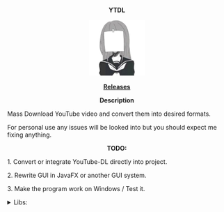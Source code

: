 <p align="center"> <b> YTDL </b> </p>

<p align="center">
<img src="src/main/resources/logo.jpg" width="128"/>
</p>

<p align="center"> <b> <a href="/releases"> Releases </a> </b> </p>

<p align="center"> <b> Description </b> </p>
<p> Mass Download YouTube video and convert them into desired formats. </p>
<p> For personal use any issues will be looked into but you should expect me fixing anything. </p>

<p align="center"> <b> TODO: </b> </p>
<p> 1. Convert or integrate YouTube-DL directly into project. </p>
<p> 2. Rewrite GUI in JavaFX or another GUI system. </p>
<p> 3. Make the program work on Windows / Test it. </p>

<details>
<summary> Libs: </summary>

<p> <a href="https://github.com/sapher/youtubedl-java"> 1.YouTubeDL-Java </a> </p>

<p> <a href="https://projectlombok.org/"> 2.Lombok </a> </p>

</details>